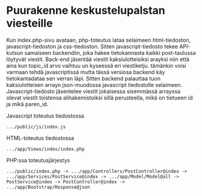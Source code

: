# Puurakenne keskustelupalstan viesteille

Kun index.php-sivu avataan, php-toteutus lataa selaimeen html-tiedoston, javascript-tiedoston ja css-tiedoston. Sitten javascript-tiedosto tekee API-kutsun samaiseen backendiin, joka hakee tietokannasta kaikki post-taulussa löytyvät viestit. Back-end jäsentää viestit kaksiulotteisiksi arayksi niin että aina kun  topic_id arvo vaihtuu un kyseessä eri viestiketju. tämänkin voisi varmaan tehdä javascriptissä mutta tässä versiosa backend käy tietokantadataa sen verran läpi. Sitten backend palauttaa tuon kaksiulotteisen arrayn json-muodossa javascript tiedostolle selaimeen. Javascript-tiedosto jäsentelee viestit jokaisessa sisemmässä arrayssa olevat viestit toistensa alihakemistoiksi sillä perusteella, mikä on tietueen id ja mikä paren_id.

Javascript toteutus tiedostossa
```
.../public/js/index.js
```
HTML-toteutus tiedostossa
```
.../app/Views/index/index.php
```

PHP:ssa toteutusjärjestys
```
.../public/index.php -> .../app/Controllers/PostController@index -> .../app/Services/PostService@index -> .../app/Model/Model@all -> PostService@index -> PostController@index -> .../app/Bootstrap/Response@json
```
